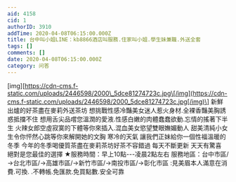 ```yaml
---
aid: 4158
cid: 1
authorID: 3910
addTime: 2020-04-08T06:15:00.000Z
title: 台中叫小姐LINE：kb8866酒店叫服務.住家叫小姐.學生妹兼職.外送全套
tags: []
comments: []
date: 2020-04-08T06:15:00.000Z
category: 问答
---
```


\[img\][https://cdn-cms.f-static.com/uploads/2446598/2000\_5dce81274723c.jpg\[/img](https://cdn-cms.f-static.com/uploads/2446598/2000_5dce81274723c.jpg[/img)\] 新鮮出爐的好茶盡在麥莉外送茶坊 想挑戰性感冷豔美女迷人惹火身材.全裸香豔美胸誘惑抵擋不住 想用舌尖品嚐您溫潤的愛液.性感白嫩的肉體蠢蠢欲動.忘情的搖著下半生 火辣女郎空虛寂寞的下體等你來插入.混血美女慾望雙眼嫵媚動人 甜美清純小女生令你怦然心跳等你來解開她的文胸 寒冷的天氣 讓我們正妹給你一個性福溫暖的冬季 今年的冬季喝優質茶盡在麥莉茶坊好茶不容錯過 每天不斷更新 天天有驚喜 絕對是您最佳的選擇 ★服務時間：早上10點---凌晨2點左右 服務地區：台中市區/→台北市區/→高雄市區/→新竹市區/→南投市區/→彰化市區 :見美眉本人滿意在消費.可換. .不轉帳.免匯款.免買點數.安全可靠
